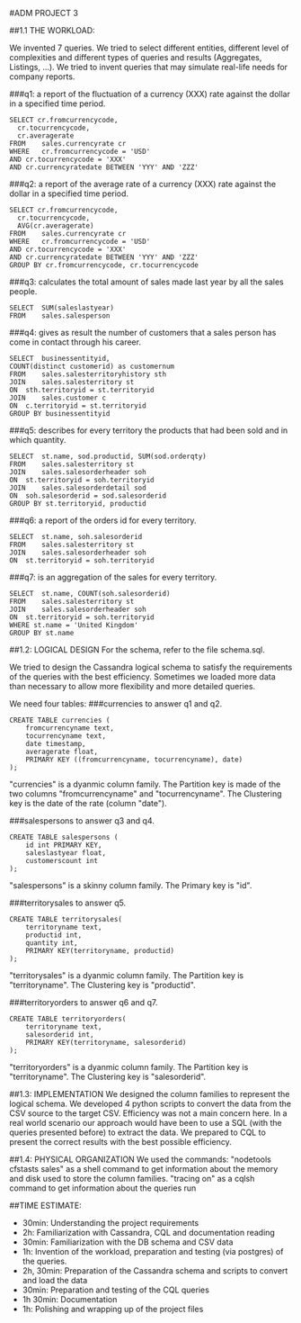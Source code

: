 #ADM PROJECT 3

##1.1 THE WORKLOAD:

We invented 7 queries. We tried to select different entities, different level of complexities and different types of queries and results (Aggregates, Listings, ...). We tried to invent queries that may simulate real-life needs for company reports.

###q1: a report of the fluctuation of a currency (XXX) rate against the dollar in a specified time period.

    SELECT cr.fromcurrencycode,
      cr.tocurrencycode,
      cr.averagerate
    FROM	sales.currencyrate cr
    WHERE	cr.fromcurrencycode = 'USD'
    AND cr.tocurrencycode = 'XXX'
    AND cr.currencyratedate BETWEEN 'YYY' AND 'ZZZ'

###q2: a report of the average rate of a currency (XXX) rate against the dollar in a specified time period.

    SELECT cr.fromcurrencycode,
      cr.tocurrencycode,
      AVG(cr.averagerate)
    FROM	sales.currencyrate cr
    WHERE	cr.fromcurrencycode = 'USD'
    AND cr.tocurrencycode = 'XXX'
    AND cr.currencyratedate BETWEEN 'YYY' AND 'ZZZ'
    GROUP BY cr.fromcurrencycode, cr.tocurrencycode
  
  
###q3: calculates the total amount of sales made last year by all the sales people.

    SELECT	SUM(saleslastyear)
    FROM	sales.salesperson

  
###q4: gives as result the number of customers that a sales person has come in contact through his career.

    SELECT	businessentityid,
    COUNT(distinct customerid) as customernum
    FROM	sales.salesterritoryhistory sth
    JOIN	sales.salesterritory st
    ON	sth.territoryid = st.territoryid
    JOIN	sales.customer c
    ON	c.territoryid = st.territoryid
    GROUP BY businessentityid
  
  
###q5: describes for every territory the products that had been sold and in which quantity.

    SELECT	st.name, sod.productid, SUM(sod.orderqty)
    FROM	sales.salesterritory st
    JOIN	sales.salesorderheader soh
    ON	st.territoryid = soh.territoryid
    JOIN	sales.salesorderdetail sod
    ON	soh.salesorderid = sod.salesorderid
    GROUP BY st.territoryid, productid
  
  
###q6: a report of the orders id for every territory.

    SELECT	st.name, soh.salesorderid
    FROM	sales.salesterritory st
    JOIN	sales.salesorderheader soh
    ON	st.territoryid = soh.territoryid
  
  
###q7: is an aggregation of the sales for every territory.

    SELECT	st.name, COUNT(soh.salesorderid)
    FROM	sales.salesterritory st
    JOIN	sales.salesorderheader soh
    ON	st.territoryid = soh.territoryid
    WHERE st.name = 'United Kingdom'
    GROUP BY st.name

  

##1.2: LOGICAL DESIGN
For the schema, refer to the file schema.sql.

We tried to design the Cassandra logical schema to satisfy the requirements of the queries with the best efficiency. Sometimes we loaded more data than necessary to allow more flexibility and more detailed queries.

We need four tables: 
###currencies to answer q1 and q2. 

    CREATE TABLE currencies (
        fromcurrencyname text,
        tocurrencyname text,
        date timestamp,
        averagerate float,
        PRIMARY KEY ((fromcurrencyname, tocurrencyname), date)
    );

"currencies" is a dyanmic column family. The Partition key is made of the two columns "fromcurrencyname" and "tocurrencyname". The Clustering key is the date of the rate (column "date").

###salespersons to answer q3 and q4.

    CREATE TABLE salespersons (
        id int PRIMARY KEY,
        saleslastyear float,
        customerscount int
    );

"salespersons" is a skinny column family. The Primary key is "id".

###territorysales to answer q5.

    CREATE TABLE territorysales(
        territoryname text,
        productid int,
        quantity int,
        PRIMARY KEY(territoryname, productid)
    );

"territorysales" is a dyanmic column family. The Partition key is "territoryname". The Clustering key is "productid".

###territoryorders to answer q6 and q7.

    CREATE TABLE territoryorders(
        territoryname text,
        salesorderid int,
        PRIMARY KEY(territoryname, salesorderid)
    );

"territoryorders" is a dyanmic column family. The Partition key is "territoryname". The Clustering key is "salesorderid".


##1.3: IMPLEMENTATION
We designed the column families to represent the logical schema.  We developed 4 python scripts to convert the data from the CSV source to the target CSV. Efficiency was not a main concern here. In a real world scenario our approach would have been to use a SQL (with the queries presented before) to extract the data. We prepared to CQL to present the correct results with the best possible efficiency.

##1.4: PHYSICAL ORGANIZATION
We used the commands:
"nodetools cfstasts sales" as a shell command to get information about the memory and disk used to store the column families.
"tracing on" as a cqlsh command to get information about the queries run


##TIME ESTIMATE:

- 30min: Understanding the project requirements
- 2h: Familiarization with Cassandra, CQL and documentation reading
- 30min: Familiarization with the DB schema and CSV data
- 1h: Invention of the workload, preparation and testing (via postgres) of the queries.
- 2h, 30min: Preparation of the Cassandra schema and scripts to convert and load the data
- 30min: Preparation and testing of the CQL queries
- 1h 30min: Documentation
- 1h: Polishing and wrapping up of the project files

